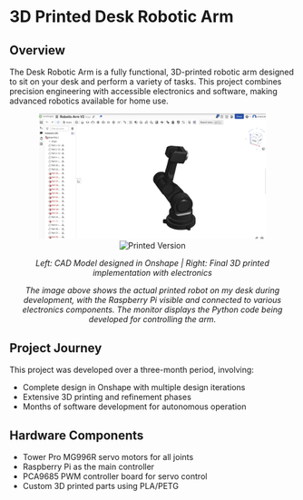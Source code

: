 # 3D Printed Desk Robotic Arm

## Overview
The Desk Robotic Arm is a fully functional, 3D-printed robotic arm designed to sit on your desk and perform a variety of tasks. This project combines precision engineering with accessible electronics and software, making advanced robotics available for home use.

<div align="center">
  <img src="figure1.png" alt="CAD Model" width="400"/>
  <img src="Figure2.png" alt="Printed Version" width="400"/>
  <p><i>Left: CAD Model designed in Onshape | Right: Final 3D printed implementation with electronics</i></p>
</div>

<div align="center">
  <p><i>The image above shows the actual printed robot on my desk during development, with the Raspberry Pi visible and connected to various electronics components. The monitor displays the Python code being developed for controlling the arm.</i></p>
</div>

## Project Journey
This project was developed over a three-month period, involving:

* Complete design in Onshape with multiple design iterations
* Extensive 3D printing and refinement phases
* Months of software development for autonomous operation

## Hardware Components
* Tower Pro MG996R servo motors for all joints
* Raspberry Pi as the main controller
* PCA9685 PWM controller board for servo control
* Custom 3D printed parts using PLA/PETG
